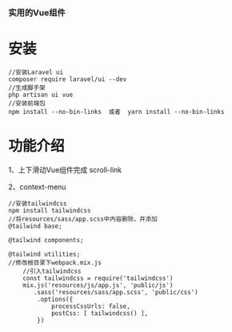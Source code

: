 ### 实用的Vue组件

# 安装
    //安装Laravel ui
    composer require laravel/ui --dev
    //生成脚手架
    php artisan ui vue
    //安装前端包
    npm install --no-bin-links  或者  yarn install --no-bin-links

# 功能介绍

1、上下滑动Vue组件完成 scroll-link

2、context-menu
    
    //安装tailwindcss
    npm install tailwindcss
    //将resources/sass/app.scss中内容删除，并添加
    @tailwind base;
    
    @tailwind components;
    
    @tailwind utilities;
    //修改根目录下webpack.mix.js
        //引入tailwindcss
        const tailwindcss = require('tailwindcss')
        mix.js('resources/js/app.js', 'public/js')
           .sass('resources/sass/app.scss', 'public/css')
            .options({
                processCssUrls: false,
                postCss: [ tailwindcss() ],
            })
            
